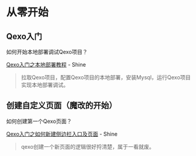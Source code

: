 # 从零开始

## Qexo入门
如何开始本地部署调试Qexo项目？  

[Qexo入门之本地部署教程](https://blog.shineyu.cn/howto-deploy-qexo-for-localhost.html) - Shine

> 拉取Qexo项目，配置Qexo项目的本地部署，安装Mysql，运行Qexo项目实现本地部署调试。

## 创建自定义页面（魔改的开始）
如何创建第一个Qexo页面？

[Qexo入门之如何新建侧边栏入口及页面](https://blog.shineyu.cn/qexo-new-page.html) - Shine

> qexo创建一个新页面的逻辑很好捋清楚，属于一看就废。